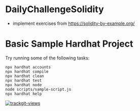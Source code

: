 # DailyChallengeSolidity
- implement exercises from https://solidity-by-example.org/
# Basic Sample Hardhat Project


Try running some of the following tasks:

```shell
npx hardhat accounts
npx hardhat compile
npx hardhat clean
npx hardhat test
npx hardhat node
node scripts/sample-script.js
npx hardhat help
```
 <a href="https://trackgit.com">
<img src="https://us-central1-trackgit-analytics.cloudfunctions.net/token/ping/l8l4zp7iwkdaidk3nvl8" alt="trackgit-views" />
</a>
